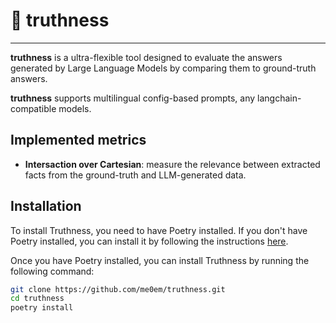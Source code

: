 # 🫧 truthness
---

**truthness** is a ultra-flexible tool designed to evaluate the answers generated by Large Language Models by comparing them to ground-truth answers.

**truthness** supports multilingual config-based prompts, any langchain-compatible models.


## Implemented metrics

- **Intersaction over Cartesian**: measure the relevance between extracted facts from the ground-truth and LLM-generated data.


## Installation

To install Truthness, you need to have Poetry installed. If you don't have Poetry installed, you can install it by following the instructions [here](https://python-poetry.org/docs/#installation).

Once you have Poetry installed, you can install Truthness by running the following command:

```bash
git clone https://github.com/me0em/truthness.git
cd truthness
poetry install
```
